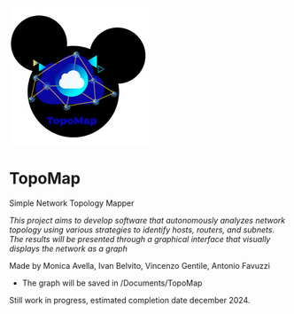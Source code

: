 ![topomap.png](img/topomap.png) 
# TopoMap

Simple Network Topology Mapper

*This project aims to develop software that autonomously analyzes network topology using various strategies to identify hosts, routers, and subnets. The results will be presented through a graphical interface that visually displays the network as a graph*

Made by Monica Avella, Ivan Belvito, Vincenzo Gentile, Antonio Favuzzi

- The graph will be saved in /Documents/TopoMap

Still work in progress, estimated completion date december 2024.

